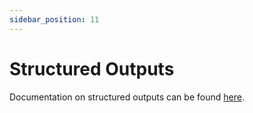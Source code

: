 ```yaml
---
sidebar_position: 11
---
```


# Structured Outputs

Documentation on structured outputs can be found [here](/tutorials/ai-services#structured-outputs).
